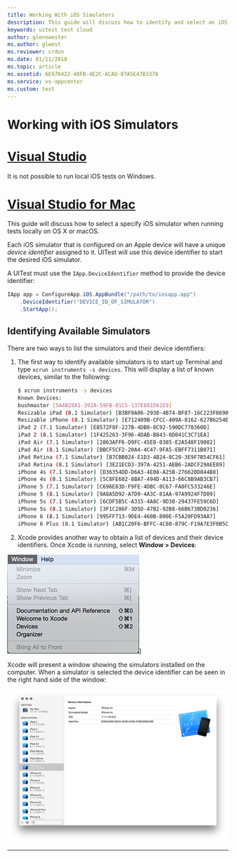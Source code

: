 ```yaml
---
title: Working With iOS Simulators
description: This guide will discuss how to identify and select an iOS simulator that should be used to run Xamarin.UITests locally.
keywords: uitest test cloud
author: glennwester
ms.author: glwest
ms.reviewer: crdun
ms.date: 01/11/2018
ms.topic: article
ms.assetid: 6E970422-40FB-4E2C-ACAD-07A5E47B3378
ms.service: vs-appcenter
ms.custom: test
---
```


# Working with  iOS Simulators

# [Visual Studio](#tab/vswin)


It is not possible to run local iOS tests on Windows. 

# [Visual Studio for Mac](#tab/vsmac)

This guide will discuss how to select a specify iOS simulator when running tests locally on OS X or macOS.
 
Each iOS simulator that is configured on an Apple device will have a unique 
_device identifier_ assigned to it. UITest will use this device identifier to
 start the desired iOS simulator.
 
A UITest must use the `IApp.DeviceIdentifier` method to provide the device identifier:

```csharp
IApp app = ConfigureApp.iOS.AppBundle("/path/to/iosapp.app")
    .DeviceIdentifier("DEVICE_ID_OF_SIMULATOR")
    .StartApp();
```

## Identifying Available Simulators

There are two ways to list the simulators and their device identifiers:

1.  The first way to identify available simulators is to start up Terminal and type `xcrun instruments -s devices`. This will display a list of known devices, similar to the following:

    ```bash
    $ xcrun instruments -s devices
    Known Devices:
    bushmaster [5A4B28A1-392A-59FB-81C5-137E881D61E9]
    Resizable iPad (8.1 Simulator) [B3BF8A06-2938-4B74-BF87-16C223F8690C]
    Resizable iPhone (8.1 Simulator) [E712409B-CFCC-409A-8162-627B6254EB3C]
    iPad 2 (7.1 Simulator) [E8572F8F-227B-4DB0-8C92-590DC770360D]
    iPad 2 (8.1 Simulator) [1F425263-3F96-4DAB-B843-0D041C3C71EA]
    iPad Air (7.1 Simulator) [2863AFF6-D9FC-45E8-8385-E2A548F19002]
    iPad Air (8.1 Simulator) [BBCF5CF2-20A4-4C47-9FA5-EBFF7311B071]
    iPad Retina (7.1 Simulator) [B7CBB024-E1D3-4B24-8C20-3E9F7B54CF61]
    iPad Retina (8.1 Simulator) [3E21ECD3-397A-4251-AEB6-2ADCF29AEE89]
    iPhone 4s (7.1 Simulator) [D36354DD-D6A3-4E08-A25B-276620D844B8]
    iPhone 4s (8.1 Simulator) [5C8FE602-8BA7-494D-A113-66C8B9AB3CB7]
    iPhone 5 (7.1 Simulator) [C696E83D-F9FE-4DBC-8C67-FA0FC533246E]
    iPhone 5 (8.1 Simulator) [9A8A5D92-A7D9-4A3C-81AA-97A9924F7D09]
    iPhone 5s (7.1 Simulator) [6CDF5B5C-A315-4A8C-9D38-29437FE59C6D]
    iPhone 5s (8.1 Simulator) [3F1C286F-3D5D-47B2-92B8-66B673BD0236]
    iPhone 6 (8.1 Simulator) [995FF713-9DE4-460B-800E-F5A20FD93AA7]
    iPhone 6 Plus (8.1 Simulator) [AB1C20F6-BFFC-4C80-879C-F19A7E3F0B5C]
    ```

2. Xcode provides another way to obtain a list of devices and their device identifiers. Once Xcode is running, select **Window > Devices**:

![Device Identifiers for simulator images](./images/working-with-ios-simulator-01-sml.png)]


Xcode will present a window showing the simulators installed on the computer. When a simulator is selected the device identifier can be seen in the right hand side of the window:

[ ![Selecting a simulator](./images/working-with-ios-simulator-02-sml.png)](./images/working-with-ios-simulator-02.png#lightbox)

-----

